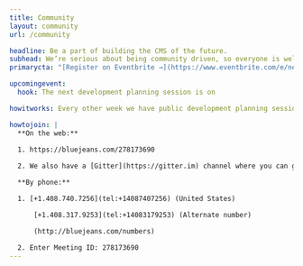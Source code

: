 ```yaml
---
title: Community
layout: community
url: /community

headline: Be a part of building the CMS of the future.
subhead: We’re serious about being community driven, so everyone is welcome to join the [community chat](https://gitter.im/netlify/NetlifyCMS), and to be a part of our bi-weekly planning sessions (details below).
primarycta: "[Register on Eventbrite →](https://www.eventbrite.com/e/netlify-cms-planning-session-bi-weekly-tickets-35794058994)"

upcomingevent:
  hook: The next development planning session is on

howitworks: Every other week we have public development planning sessions. They're web based, last about an hour, and are geared toward contributors and those interested in contributing. Sessions currently take place every other Wednesday, 9am - 10am PT.

howtojoin: |
  **On the web:**

  1. https://bluejeans.com/278173690
  
  2. We also have a [Gitter](https://gitter.im) channel where you can get help and give a hand to others: https://gitter.im/netlify/NetlifyCMS

  **By phone:**

  1. [+1.408.740.7256](tel:+14087407256) (United States)

      [+1.408.317.9253](tel:+14083179253) (Alternate number)

      (http://bluejeans.com/numbers)

  2. Enter Meeting ID: 278173690
---
```

